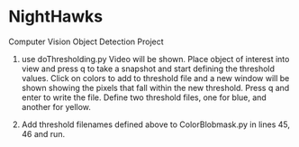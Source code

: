 # NightHawks
Computer Vision Object Detection Project

1. use doThresholding.py
Video will be shown. Place object of interest into view and press q to take a snapshot and start defining the threshold values. Click on colors to add to threshold file and a new window will be shown showing the pixels that fall within the new threshold. Press q and enter to write the file. Define two threshold files, one for blue, and another for yellow. 

2. Add threshold filenames defined above to ColorBlobmask.py in lines 45, 46 and run. 
